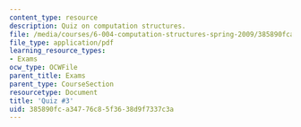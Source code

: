 ```yaml
---
content_type: resource
description: Quiz on computation structures.
file: /media/courses/6-004-computation-structures-spring-2009/385890fca34776c85f3638d9f7337c3a_MIT6_004s09_quiz03.pdf
file_type: application/pdf
learning_resource_types:
- Exams
ocw_type: OCWFile
parent_title: Exams
parent_type: CourseSection
resourcetype: Document
title: 'Quiz #3'
uid: 385890fc-a347-76c8-5f36-38d9f7337c3a
---
```

